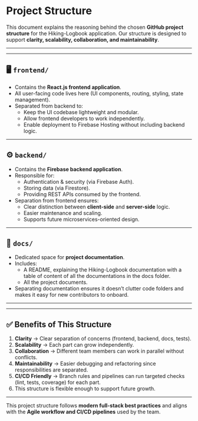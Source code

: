 # Project Structure 

This document explains the reasoning behind the chosen **GitHub project structure** for the Hiking-Logbook application. Our structure is designed to support **clarity, scalability, collaboration, and maintainability**.

---


---

## 🖥️ `frontend/`

- Contains the **React.js frontend application**.
- All user-facing code lives here (UI components, routing, styling, state management).
- Separated from backend to:
  - Keep the UI codebase lightweight and modular.
  - Allow frontend developers to work independently.
  - Enable deployment to Firebase Hosting without including backend logic.

---

## ⚙️ `backend/`

- Contains the **Firebase backend application**.
- Responsible for:
  - Authentication & security (via Firebase Auth).
  - Storing data (via Firestore).
  - Providing REST APIs consumed by the frontend.
- Separation from frontend ensures:
  - Clear distinction between **client-side** and **server-side** logic.
  - Easier maintenance and scaling.
  - Supports future microservices-oriented design.

---

## 📖 `docs/`

- Dedicated space for **project documentation**.
- Includes:
  - A README, explaining the Hiking-Logbook documentation with a table of content of all the documentations in the docs folder.
  - All the project documents.
- Separating documentation ensures it doesn’t clutter code folders and makes it easy for new contributors to onboard.

---

---

## ✅ Benefits of This Structure

1. **Clarity** → Clear separation of concerns (frontend, backend, docs, tests).  
2. **Scalability** → Each part can grow independently.  
3. **Collaboration** → Different team members can work in parallel without conflicts.  
4. **Maintainability** → Easier debugging and refactoring since responsibilities are separated.  
5. **CI/CD Friendly** → Branch rules and pipelines can run targeted checks (lint, tests, coverage) for each part.
6. This structure is flexible enough to support future growth.

---

This project structure follows **modern full-stack best practices** and aligns with the **Agile workflow and CI/CD pipelines** used by the team.



